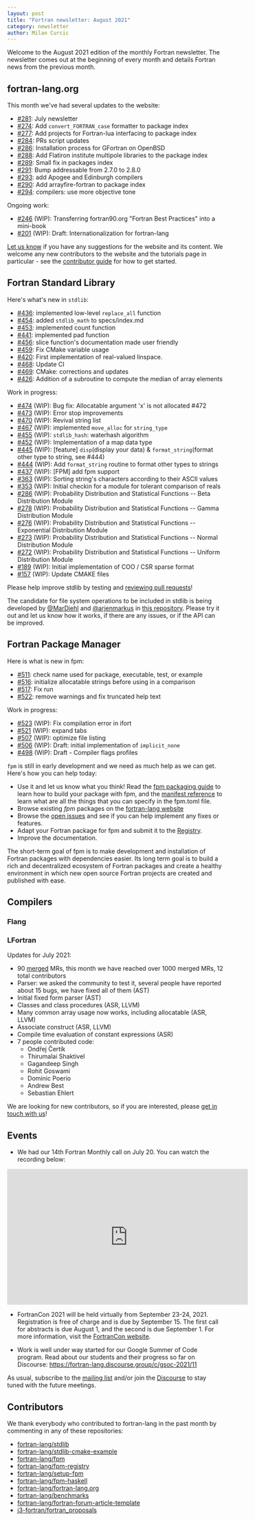 ```yaml
---
layout: post
title: "Fortran newsletter: August 2021"
category: newsletter
author: Milan Curcic
---
```


Welcome to the August 2021 edition of the monthly Fortran newsletter.
The newsletter comes out at the beginning of every month and details
Fortran news from the previous month.

<ul id="page-nav"></ul>

## fortran-lang.org

This month we've had several updates to the website:

* [#281](https://github.com/fortran-lang/fortran-lang.org/pull/281):
  July newsletter
* [#274](https://github.com/fortran-lang/fortran-lang.org/pull/274):
  Add `convert_FORTRAN_case` formatter to package index
* [#277](https://github.com/fortran-lang/fortran-lang.org/pull/277):
  Add projects for Fortran-lua interfacing to package index
* [#284](https://github.com/fortran-lang/fortran-lang.org/pull/284):
  PRs script updates
* [#286](https://github.com/fortran-lang/fortran-lang.org/pull/286):
  Installation process for GFortran on OpenBSD
* [#288](https://github.com/fortran-lang/fortran-lang.org/pull/288):
  Add Flatiron institute multipole libraries to the package index
* [#289](https://github.com/fortran-lang/fortran-lang.org/pull/289):
  Small fix in packages index
* [#291](https://github.com/fortran-lang/fortran-lang.org/pull/291):
  Bump addressable from 2.7.0 to 2.8.0
* [#293](https://github.com/fortran-lang/fortran-lang.org/pull/293):
  add Apogee and Edinburgh compilers
* [#290](https://github.com/fortran-lang/fortran-lang.org/pull/290):
  Add arrayfire-fortran to package index
* [#294](https://github.com/fortran-lang/fortran-lang.org/pull/294):
  compilers: use more objective tone

Ongoing work:

* [#246](https://github.com/fortran-lang/fortran-lang.org/pull/246) (WIP):
  Transferring fortran90.org "Fortran Best Practices" into a mini-book
* [#201](https://github.com/fortran-lang/fortran-lang.org/pull/201) (WIP):
  Draft: Internationalization for fortran-lang

[Let us know](https://github.com/fortran-lang/fortran-lang.org/issues) if you have any suggestions for the website and its content.
We welcome any new contributors to the website and the tutorials page in particular - see the [contributor guide](https://github.com/fortran-lang/fortran-lang.org/blob/master/CONTRIBUTING.md) for how to get started.

## Fortran Standard Library

Here's what's new in `stdlib`:

* [#436](https://github.com/fortran-lang/stdlib/pull/436):
  implemented low-level `replace_all` function
* [#454](https://github.com/fortran-lang/stdlib/pull/454):
  added `stdlib_math` to specs/index.md
* [#453](https://github.com/fortran-lang/stdlib/pull/453):
  implemented count function
* [#441](https://github.com/fortran-lang/stdlib/pull/441):
  implemented pad function
* [#456](https://github.com/fortran-lang/stdlib/pull/456):
  slice function's documentation made user friendly
* [#459](https://github.com/fortran-lang/stdlib/pull/459):
  Fix CMake variable usage
* [#420](https://github.com/fortran-lang/stdlib/pull/420):
  First implementation of real-valued linspace.
* [#468](https://github.com/fortran-lang/stdlib/pull/468):
  Update CI
* [#469](https://github.com/fortran-lang/stdlib/pull/469):
  CMake: corrections and updates
* [#426](https://github.com/fortran-lang/stdlib/pull/426):
  Addition of a subroutine to compute the median of array elements

Work in progress:

* [#474](https://github.com/fortran-lang/stdlib/pull/474) (WIP):
  Bug fix: Allocatable argument 'x' is not allocated #472
* [#473](https://github.com/fortran-lang/stdlib/pull/473) (WIP):
  Error stop improvements
* [#470](https://github.com/fortran-lang/stdlib/pull/470) (WIP):
  Revival string list 
* [#467](https://github.com/fortran-lang/stdlib/pull/467) (WIP):
  implemented `move_alloc` for `string_type`
* [#455](https://github.com/fortran-lang/stdlib/pull/455) (WIP):
  `stdlib_hash`: waterhash algorithm
* [#452](https://github.com/fortran-lang/stdlib/pull/452) (WIP):
  Implementation of a map data type
* [#445](https://github.com/fortran-lang/stdlib/pull/445) (WIP):
  [feature] `disp`(display your data) & `format_string`(format other type to string, see #444)
* [#444](https://github.com/fortran-lang/stdlib/pull/444) (WIP):
  Add `format_string` routine to format other types to strings
* [#437](https://github.com/fortran-lang/stdlib/pull/437) (WIP):
  [FPM] add fpm support
* [#363](https://github.com/fortran-lang/stdlib/pull/363) (WIP):
  Sorting string's characters according to their ASCII values
* [#353](https://github.com/fortran-lang/stdlib/pull/353) (WIP):
  Initial checkin for a module for tolerant comparison of reals
* [#286](https://github.com/fortran-lang/stdlib/pull/286) (WIP):
  Probability Distribution and Statistical Functions -- Beta Distribution Module
* [#278](https://github.com/fortran-lang/stdlib/pull/278) (WIP):
  Probability Distribution and Statistical Functions -- Gamma Distribution Module
* [#276](https://github.com/fortran-lang/stdlib/pull/276) (WIP):
  Probability Distribution and Statistical Functions -- Exponential Distribution Module
* [#273](https://github.com/fortran-lang/stdlib/pull/273) (WIP):
  Probability Distribution and Statistical Functions -- Normal Distribution Module 
* [#272](https://github.com/fortran-lang/stdlib/pull/272) (WIP):
  Probability Distribution and Statistical Functions -- Uniform Distribution Module
* [#189](https://github.com/fortran-lang/stdlib/pull/189) (WIP):
  Initial implementation of COO / CSR sparse format
* [#157](https://github.com/fortran-lang/stdlib/pull/157) (WIP):
  Update CMAKE files

Please help improve stdlib by testing and [reviewing pull requests](https://github.com/fortran-lang/stdlib/issues?q=is%3Apr+is%3Aopen+label%3A%22reviewers+needed%22)!

The candidate for file system operations to be included in stdlib is being developed by
[@MarDiehl](https://github.com/MarDiehl) and [@arjenmarkus](https://github.com/arjenmarkus)
in [this repository](https://github.com/MarDiehl/stdlib_os).
Please try it out and let us know how it works, if there are any issues, or if the API can be improved.

## Fortran Package Manager

Here is what is new in fpm:

* [#511](https://github.com/fortran-lang/fpm/pull/511):
  check name used for package, executable, test, or example
* [#516](https://github.com/fortran-lang/fpm/pull/516):
  initialize allocatable strings before using in a comparison
* [#517](https://github.com/fortran-lang/fpm/pull/517):
  Fix run
* [#522](https://github.com/fortran-lang/fpm/pull/522):
  remove warnings and fix truncated help text

Work in progress:

* [#523](https://github.com/fortran-lang/fpm/pull/523) (WIP):
  Fix compilation error in ifort
* [#521](https://github.com/fortran-lang/fpm/pull/521) (WIP):
  expand tabs
* [#507](https://github.com/fortran-lang/fpm/pull/507) (WIP):
  optimize file listing
* [#506](https://github.com/fortran-lang/fpm/pull/506) (WIP):
  Draft: initial implementation of `implicit_none`
* [#498](https://github.com/fortran-lang/fpm/pull/498) (WIP):
  Draft - Compiler flags profiles

`fpm` is still in early development and we need as much help as we can get.
Here's how you can help today:

* Use it and let us know what you think! Read the [fpm packaging guide](https://github.com/fortran-lang/fpm/blob/master/PACKAGING.md) to learn how to build your package with fpm, and the [manifest reference](https://github.com/fortran-lang/fpm/blob/master/manifest-reference.md) to learn what are all the things that you can specify in the fpm.toml file.
* Browse existing *fpm* packages on the [fortran-lang website](https://fortran-lang.org/packages/fpm)
* Browse the [open issues](https://github.com/fortran-lang/fpm/issues) and see if you can help implement any fixes or features.
* Adapt your Fortran package for fpm and submit it to the [Registry](https://github.com/fortran-lang/fpm-registry).
* Improve the documentation.

The short-term goal of fpm is to make development and installation of Fortran packages with dependencies easier.
Its long term goal is to build a rich and decentralized ecosystem of Fortran packages and create a healthy
environment in which new open source Fortran projects are created and published with ease.

## Compilers

### Flang

### LFortran

Updates for July 2021:

* 90 [merged](https://gitlab.com/lfortran/lfortran/-/merge_requests?scope=all&state=merged) MRs, this month we have reached over 1000 merged MRs, 12 total contributors
* Parser: we asked the community to test it, several people have reported about
  15 bugs, we have fixed all of them (AST)
* Initial fixed form parser (AST)
* Classes and class procedures (ASR, LLVM)
* Many common array usage now works, including allocatable (ASR, LLVM)
* Associate construct (ASR, LLVM)
* Compile time evaluation of constant expressions (ASR)
* 7 people contributed code:
    * Ondřej Čertík
    * Thirumalai Shaktivel
    * Gagandeep Singh
    * Rohit Goswami
    * Dominic Poerio
    * Andrew Best
    * Sebastian Ehlert

We are looking for new contributors, so if you are interested, please [get in
touch with us](https://lfortran.org/)!


## Events

* We had our 14th Fortran Monthly call on July 20.
You can watch the recording below:

<iframe width="560" height="315" src="https://www.youtube.com/embed/9goA20JAHls" frameborder="0" allow="accelerometer; autoplay; encrypted-media; gyroscope; picture-in-picture" allowfullscreen></iframe>

* FortranCon 2021 will be held virtually from September 23-24, 2021.
Registration is free of charge and is due by September 15.
The first call for abstracts is due August 1, and the second is due September 1.
For more information, visit the [FortranCon website](https://tcevents.chem.uzh.ch/event/14/).

* Work is well under way started for our Google Summer of Code program. Read about our students and their progress so far on Discourse: <https://fortran-lang.discourse.group/c/gsoc-2021/11>
  
As usual, subscribe to the [mailing list](https://groups.io/g/fortran-lang) and/or
join the [Discourse](https://fortran-lang.discourse.group) to stay tuned with the future meetings.

## Contributors

We thank everybody who contributed to fortran-lang in the past month by
commenting in any of these repositories:

* [fortran-lang/stdlib](https://github.com/fortran-lang/stdlib)
* [fortran-lang/stdlib-cmake-example](https://github.com/fortran-lang/stdlib-cmake-example)
* [fortran-lang/fpm](https://github.com/fortran-lang/fpm)
* [fortran-lang/fpm-registry](https://github.com/fortran-lang/fpm-registry)
* [fortran-lang/setup-fpm](https://github.com/fortran-lang/setup-fpm)
* [fortran-lang/fpm-haskell](https://github.com/fortran-lang/fpm-haskell)
* [fortran-lang/fortran-lang.org](https://github.com/fortran-lang/fortran-lang.org)
* [fortran-lang/benchmarks](https://github.com/fortran-lang/benchmarks)
* [fortran-lang/fortran-forum-article-template](https://github.com/fortran-lang/fortran-forum-article-template)
* [j3-fortran/fortran\_proposals](https://github.com/j3-fortran/fortran_proposals)

<div id="gh-contributors" data-startdate="June 01 2021" data-enddate="June 30 2021" height="500px"></div>
